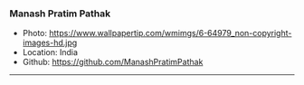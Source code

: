 ### Manash Pratim Pathak
- Photo: https://www.wallpapertip.com/wmimgs/6-64979_non-copyright-images-hd.jpg
- Location: India
- Github: https://github.com/ManashPratimPathak
***
